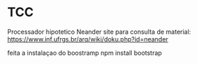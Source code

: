 # TCC
 Processador hipotetico Neander
 site para consulta de material:
 https://www.inf.ufrgs.br/arq/wiki/doku.php?id=neander

 feita a instalaçao do boostramp 
 npm install bootstrap
 
